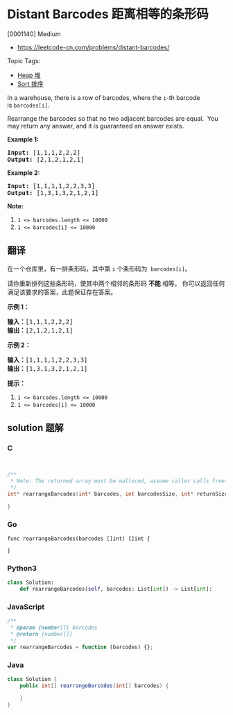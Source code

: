 # Distant Barcodes 距离相等的条形码

[0001140] Medium

- https://leetcode-cn.com/problems/distant-barcodes/

Topic Tags:

- [Heap 堆](https://leetcode-cn.com/tag/heap/)
- [Sort 排序](https://leetcode-cn.com/tag/sort/)

In a warehouse, there is a row of barcodes, where the `i`\-th barcode is `barcodes[i]`.

Rearrange the barcodes so that no two adjacent barcodes are equal.  You may return any answer, and it is guaranteed an answer exists.

**Example 1:**

<pre><strong>Input: </strong><span id="example-input-1-1">[1,1,1,2,2,2]</span>
<strong>Output: </strong><span id="example-output-1">[2,1,2,1,2,1]</span>
</pre>

**Example 2:**

<pre><strong>Input: </strong><span id="example-input-2-1">[1,1,1,1,2,2,3,3]</span>
<strong>Output: </strong><span id="example-output-2">[1,3,1,3,2,1,2,1]</span></pre>

**Note:**

1.  `1 <= barcodes.length <= 10000`
2.  `1 <= barcodes[i] <= 10000`

## 翻译

在一个仓库里，有一排条形码，其中第 `i` 个条形码为  `barcodes[i]`。

请你重新排列这些条形码，使其中两个相邻的条形码 **不能** 相等。 你可以返回任何满足该要求的答案，此题保证存在答案。

**示例 1：**

<pre><strong>输入：</strong>[1,1,1,2,2,2]
<strong>输出：</strong>[2,1,2,1,2,1]
</pre>

**示例 2：**

<pre><strong>输入：</strong>[1,1,1,1,2,2,3,3]
<strong>输出：</strong>[1,3,1,3,2,1,2,1]</pre>

**提示：**

1.  `1 <= barcodes.length <= 10000`
2.  `1 <= barcodes[i] <= 10000`

## solution 题解

### C

```c


/**
 * Note: The returned array must be malloced, assume caller calls free().
 */
int* rearrangeBarcodes(int* barcodes, int barcodesSize, int* returnSize){

}


```

### Go

```golang
func rearrangeBarcodes(barcodes []int) []int {

}
```

### Python3

```python
class Solution:
    def rearrangeBarcodes(self, barcodes: List[int]) -> List[int]:

```

### JavaScript

```javascript
/**
 * @param {number[]} barcodes
 * @return {number[]}
 */
var rearrangeBarcodes = function (barcodes) {};
```

### Java

```java
class Solution {
    public int[] rearrangeBarcodes(int[] barcodes) {

    }
}
```

